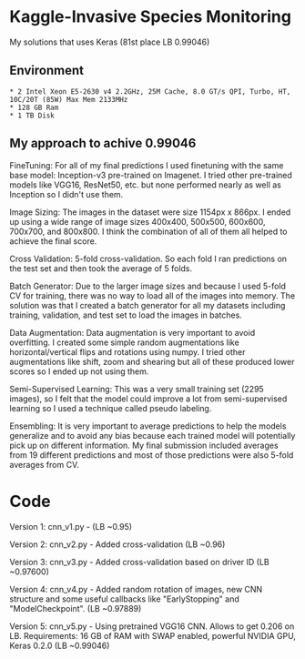 # Kaggle-Invasive Species Monitoring
My solutions that uses Keras (81st place LB 0.99046)

## Environment
	* 2 Intel Xeon E5-2630 v4 2.2GHz, 25M Cache, 8.0 GT/s QPI, Turbo, HT, 10C/20T (85W) Max Mem 2133MHz
	* 128 GB Ram
	* 1 TB Disk
  
## My approach to achive 0.99046

FineTuning: For all of my final predictions I used finetuning with the same base model: 
Inception-v3 pre-trained on Imagenet. I tried other pre-trained models like VGG16, ResNet50, etc. 
but none performed nearly as well as Inception so I didn't use them.

Image Sizing: The images in the dataset were size 1154px x 866px. 
I ended up using a wide range of image sizes 400x400, 500x500, 600x600, 700x700, and 800x800. 
I think the combination of all of them all helped to achieve the final score.

Cross Validation: 5-fold cross-validation. 
So each fold I ran predictions on the test set and then took the average of 5 folds.

Batch Generator: Due to the larger image sizes and because I used 5-fold CV for training, 
there was no way to load all of the images into memory. 
The solution was that I created a batch generator for all my datasets including training, validation, and test set to load the images in batches.

Data Augmentation: Data augmentation is very important to avoid overfitting. 
I created some simple random augmentations like horizontal/vertical flips and rotations using numpy. 
I tried other augmentations like shift, zoom and shearing but all of these produced lower scores so I ended up not using them.

Semi-Supervised Learning: This was a very small training set (2295 images), 
so I felt that the model could improve a lot from semi-supervised learning so I used a technique called pseudo labeling.

Ensembling: It is very important to average predictions to help the models generalize 
and to avoid any bias because each trained model will potentially pick up on different information.
 My final submission included averages from 19 different predictions and most of those predictions were also 5-fold averages from CV.

# Code

Version 1: cnn_v1.py - (LB ~0.95)

Version 2: cnn_v2.py - Added cross-validation (LB ~0.96)

Version 3: cnn_v3.py - Added cross-validation based on driver ID (LB ~0.97600)

Version 4: cnn_v4.py - Added random rotation of images, new CNN structure and some useful callbacks like "EarlyStopping" and "ModelCheckpoint". (LB ~0.97889)

Version 5: cnn_v5.py - Using pretrained VGG16 CNN. Allows to get 0.206 on LB. Requirements: 16 GB of RAM with SWAP enabled, powerful NVIDIA GPU, Keras 0.2.0 (LB ~0.99046)
